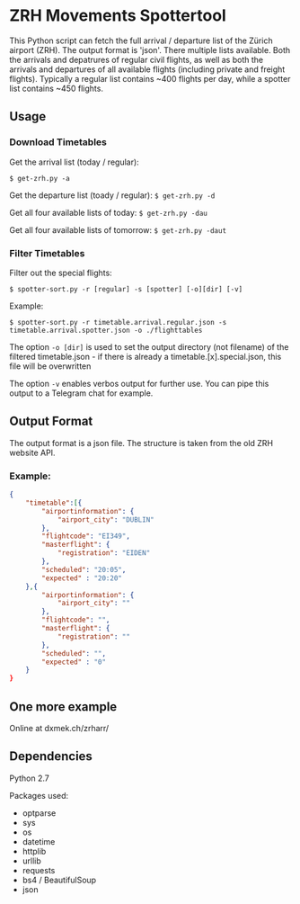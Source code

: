 # ZRH Movements Spottertool

This Python script can fetch the full arrival / departure list of the Zürich airport (ZRH).
The output format is 'json'.
There multiple lists available. Both the arrivals and depatrures of regular civil flights,
as well as both the arrivals and departures of all available flights (including private and freight flights).
Typically a regular list contains ~400 flights per day, while a spotter list contains ~450 flights.

## Usage

### Download Timetables

Get the arrival list (today / regular):

`$ get-zrh.py -a`

Get the departure list (toady / regular):
`$ get-zrh.py -d`

Get all four available lists of today:
`$ get-zrh.py -dau`

Get all four available lists of tomorrow:
`$ get-zrh.py -daut`

### Filter Timetables

Filter out the special flights:

`$ spotter-sort.py -r [regular] -s [spotter] [-o][dir] [-v]`

Example:

`$ spotter-sort.py -r timetable.arrival.regular.json -s timetable.arrival.spotter.json -o ./flighttables`

The option `-o [dir]` is used to set the output directory (not filename) of the filtered timetable.json - 
if there is already a timetable.[x].special.json, this file will be overwritten

The option `-v` enables verbos output for further use. You can pipe this output to a Telegram chat for example.

## Output Format

The output format is a json file. The structure is taken from the old ZRH website API.

### Example:

```json
{
	"timetable":[{
		"airportinformation": {
			"airport_city": "DUBLIN"
		},
		"flightcode": "EI349",
		"masterflight": {
			"registration": "EIDEN"
		}, 
		"scheduled": "20:05", 
		"expected" : "20:20"
	},{
		"airportinformation": {
			"airport_city": ""
		},
		"flightcode": "",
		"masterflight": {
			"registration": ""
		}, 
		"scheduled": "", 
		"expected" : "0"
	}
}

```

## One more example

Online at dxmek.ch/zrharr/

## Dependencies

Python 2.7

Packages used:

- optparse
- sys
- os
- datetime
- httplib
- urllib 
- requests
- bs4 / BeautifulSoup 
- json 				

